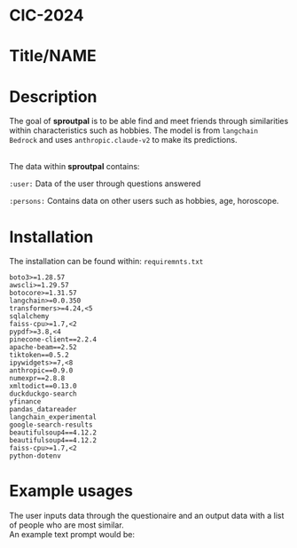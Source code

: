 # CIC-2024

# Title/NAME 

# Description
The goal of __sproutpal__ is to be able find and meet friends through similarities within characteristics such as hobbies. The model is from `langchain Bedrock` and uses `anthropic.claude-v2` to make its predictions. 
<br><br>

The data within __sproutpal__ contains: 

`:user:` Data of the user through questions answered <br>

`:persons:` Contains data on other users such as hobbies, age, horoscope. 

# Installation
The installation can be found within:
`requiremnts.txt`

```
boto3>=1.28.57
awscli>=1.29.57
botocore>=1.31.57
langchain>=0.0.350
transformers>=4.24,<5
sqlalchemy
faiss-cpu>=1.7,<2
pypdf>=3.8,<4
pinecone-client==2.2.4
apache-beam==2.52
tiktoken==0.5.2
ipywidgets>=7,<8
anthropic==0.9.0
numexpr==2.8.8
xmltodict==0.13.0
duckduckgo-search
yfinance
pandas_datareader
langchain_experimental
google-search-results
beautifulsoup4==4.12.2
beautifulsoup4==4.12.2
faiss-cpu>=1.7,<2
python-dotenv
```

# Example usages 
The user inputs data through the questionaire and an output data with a list of people who are most similar. <br>
An example text prompt would be: <br> 
```

```
